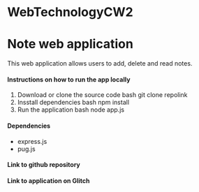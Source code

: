 # WebTechnologyCW2
# Note web application
This web application allows users to add, delete and read notes.

#### Instructions on how to run the app locally
1. Download or clone the source code
bash
git clone repolink
2. Insstall dependencies
bash
npm install
3. Run the application
bash
node app.js
#### Dependencies
- express.js
- pug.js

#### Link to github repository 


#### Link to application on Glitch
